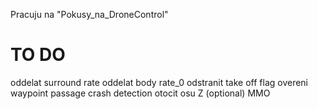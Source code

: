 Pracuju na "Pokusy_na_DroneControl"

# TO DO
oddelat surround rate
oddelat body rate_0
odstranit take off flag
overeni waypoint passage
crash detection
otocit osu Z (optional)
MMO
